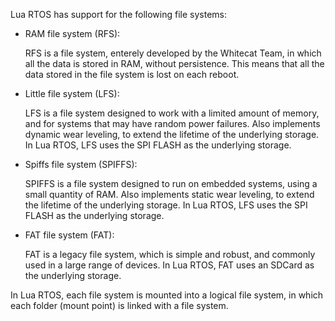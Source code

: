 Lua RTOS has support for the following file systems:

* RAM file system (RFS):

  RFS is a file system, enterely developed by the Whitecat Team, in which all the data is stored in RAM, without persistence. This means that all the data stored in the file system is lost on each reboot.

* Little file system (LFS):

  LFS is a file system designed to work with a limited amount of memory, and for systems that may have random power failures. Also implements dynamic wear leveling, to extend the lifetime of the underlying storage. In Lua RTOS, LFS uses the SPI FLASH as the underlying storage.
  
* Spiffs file system (SPIFFS):

  SPIFFS is a file system designed to run on embedded systems, using a small quantity of RAM. Also implements static wear leveling, to extend the lifetime of the underlying storage. In Lua RTOS, LFS uses the SPI FLASH as the underlying storage.

* FAT file system (FAT):

  FAT is a legacy file system, which is simple and robust, and commonly used in a large range of devices. In Lua RTOS, FAT uses an SDCard as the underlying storage.

In Lua RTOS, each file system is mounted into a logical file system, in which each folder (mount point) is linked with a file system.
